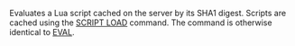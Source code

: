 <!--
layout:  index.html
title:   EVALSHA - Tile38
class:   command
command: evalsha
-->

Evaluates a Lua script cached on the server by its SHA1 digest.  Scripts are cached using the [SCRIPT LOAD](/commands/script-load) command.  The command is otherwise identical to [EVAL](/commands/eval).

